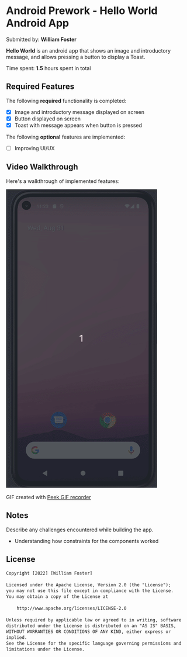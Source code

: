 # Android Prework - Hello World Android App

Submitted by: **William Foster**

**Hello World** is an android app that shows an image and introductory message, and allows pressing a button to display a Toast.

Time spent: **1.5** hours spent in total

## Required Features

The following **required** functionality is completed:

* [X] Image and introductory message displayed on screen
* [X] Button displayed on screen
* [X] Toast with message appears when button is pressed

The following **optional** features are implemented:

* [ ] Improving UI/UX

## Video Walkthrough

Here's a walkthrough of implemented features:

<img src='helloWorldWalkthrough.gif' title='Hello World Walkthrough' width='' alt='Video Walkthrough' />

<!-- Replace this with whatever GIF tool you used! -->
GIF created with <a href="https://github.com/phw/peek">Peek GIF recorder</a>
<!-- Recommended tools:
[Kap](https://getkap.co/) for macOS
[ScreenToGif](https://www.screentogif.com/) for Windows
[peek](https://github.com/phw/peek) for Linux. -->

## Notes

Describe any challenges encountered while building the app.
* Understanding how constraints for the components worked

## License

    Copyright [2022] [William Foster]

    Licensed under the Apache License, Version 2.0 (the "License");
    you may not use this file except in compliance with the License.
    You may obtain a copy of the License at

        http://www.apache.org/licenses/LICENSE-2.0

    Unless required by applicable law or agreed to in writing, software
    distributed under the License is distributed on an "AS IS" BASIS,
    WITHOUT WARRANTIES OR CONDITIONS OF ANY KIND, either express or implied.
    See the License for the specific language governing permissions and
    limitations under the License.